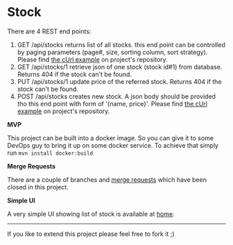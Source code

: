 # Stock

There are 4 REST end points:

1. GET /api/stocks returns list of all stocks. this end point can be controlled by paging parameters (page#, size, sorting column, sort strategy). Please find [the cUrl example](src/main/resources/cUrls/get-stock-list.sh) on project's repository.
2. GET /api/stocks/1 retrieve json of one stock (stock id#1) from database. Returns 404 if the stock can't be found.
3. PUT /api/stocks/1 update price of the referred stock.  Returns 404 if the stock can't be found.
4. POST /api/stocks creates new stock. A json body should be provided tho this end point with form of '{name, price}'. Please find [the cUrl example](src/main/resources/cUrls/new-stock.sh) on project's repository.

**MVP**

This project can be built into a docker image. So you can give it to some DevOps guy to bring it up on some docker service. To achieve that simply run `mvn install docker:build`

**Merge Requests**

There are a couple of branches and [merge requests](https://github.com/mtlotfizad/stock-assignment/pulls?q=is%3Apr+is%3Aclosed) which have been closed in this project. 

**Simple UI**

A very simple UI showing list of stock is available at [home](http://localhost:8080).

-----------
If you like to extend this project please feel free to fork it ;)